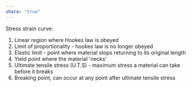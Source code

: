 ```yaml
---  
share: "true"  
---  
```

  
Stress strain curve:  
1. Linear region where Hookes law is obeyed  
2. Limit of proportionality - hookes law is no longer obeyed  
3. Elastic limit - point where material stops returning to its original length  
4. Yield point where the material 'necks'  
5. Ultimate tensile stress (U.T.S) - maximum stress a material can take before it breaks  
6. Breaking point, can occur at any point after ultimate tensile stress 